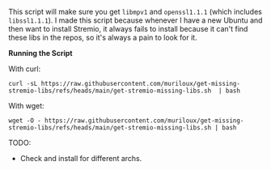 This script will make sure you get `libmpv1` and `openssl1.1.1` (which includes `libssl1.1.1`).
I made this script because whenever I have a new Ubuntu and then want to install Stremio, it always fails to install because it can't find these libs in the repos, so it's always a pain to look for it.

**Running the Script**

With curl:

`curl -sL https://raw.githubusercontent.com/muriloux/get-missing-stremio-libs/refs/heads/main/get-stremio-missing-libs.sh  | bash`

With wget:

`wget -O - https://raw.githubusercontent.com/muriloux/get-missing-stremio-libs/refs/heads/main/get-stremio-missing-libs.sh | bash`

TODO:

- Check and install for different archs.
